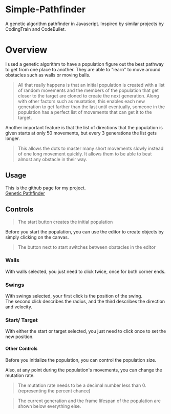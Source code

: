 # Simple-Pathfinder
A genetic algorithm pathfinder in Javascript. Inspired by similar projects by CodingTrain and CodeBullet.  
  
# Overview
I used a genetic algorithm to have a population figure out the best pathway to get from one place to another. They are able to "learn" to move around obstacles such as walls or moving balls.  
> All that really happens is that an initial population is created with a list of random movements and the members of the population that get closer to the target are cloned to create the next generation. Along with other factors such as muatation, this enables each new generation to get farther than the last until eventually, someone in the population has a perfect list of movements that can get it to the target.  
  
Another important feature is that the list of directions that the population is given starts at only 50 movements, but every 3 generations the list gets longer.
> This allows the dots to master many short movements slowly instead of one long movement quickly. It allows them to be able to beat almost any obstacle in their way.  
  
## Usage
This is the github page for my project.  
[Genetic Pathfinder](https://qualityhammer.github.io/Simple-Pathfinder/)
  
  
## Controls
> The start button creates the initial population
  
Before you start the population, you can use the editor to create objects by simply clicking on the canvas.
> The button next to start switches between obstacles in the editor
  
  
### Walls
With walls selected, you just need to click twice, once for both corner ends.
  
  
### Swings
With swings selected, your first click is the position of the swing.  
The second click describes the radius, and the third describes the direction and velocity.
  
  
### Start/ Target
With either the start or target selected, you just need to click once to set the new position.
  
  
#### Other Controls
Before you initialize the population, you can control the population size.  
  
Also, at any point during the population's movements, you can change the mutation rate.  
> The mutation rate needs to be a decimal number less than 0. (representing the percent chance)  
  
> The current generation and the frame lifespan of the population are shown below everything else.
